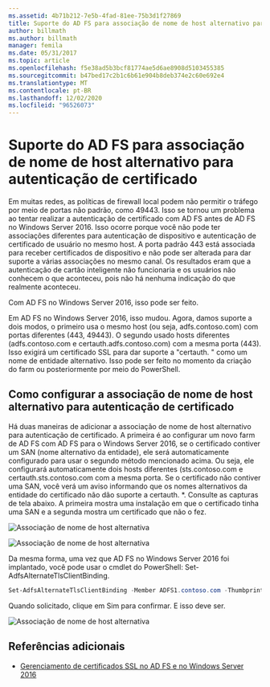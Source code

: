 ```yaml
---
ms.assetid: 4b71b212-7e5b-4fad-81ee-75b3d1f27869
title: Suporte do AD FS para associação de nome de host alternativo para autenticação de certificado
author: billmath
ms.author: billmath
manager: femila
ms.date: 05/31/2017
ms.topic: article
ms.openlocfilehash: f5e38ad5b3bcf81774ae5d6ae8908d5103455385
ms.sourcegitcommit: b47bed17c2b1c6b61e904b8deb374e2c60e692e4
ms.translationtype: MT
ms.contentlocale: pt-BR
ms.lasthandoff: 12/02/2020
ms.locfileid: "96526073"
---
```

# <a name="ad-fs-support-for-alternate-hostname-binding-for-certificate-authentication"></a>Suporte do AD FS para associação de nome de host alternativo para autenticação de certificado

Em muitas redes, as políticas de firewall local podem não permitir o tráfego por meio de portas não padrão, como 49443. Isso se tornou um problema ao tentar realizar a autenticação de certificado com AD FS antes de AD FS no Windows Server 2016. Isso ocorre porque você não pode ter associações diferentes para autenticação de dispositivo e autenticação de certificado de usuário no mesmo host. A porta padrão 443 está associada para receber certificados de dispositivo e não pode ser alterada para dar suporte a várias associações no mesmo canal. Os resultados eram que a autenticação de cartão inteligente não funcionaria e os usuários não conhecem o que aconteceu, pois não há nenhuma indicação do que realmente aconteceu.

Com AD FS no Windows Server 2016, isso pode ser feito.

Em AD FS no Windows Server 2016, isso mudou. Agora, damos suporte a dois modos, o primeiro usa o mesmo host (ou seja, adfs.contoso.com) com portas diferentes (443, 49443). O segundo usado hosts diferentes (adfs.contoso.com e certauth.adfs.contoso.com) com a mesma porta (443). Isso exigirá um certificado SSL para dar suporte a "certauth. <ADFS-Service-Name>" como um nome de entidade alternativo. Isso pode ser feito no momento da criação do farm ou posteriormente por meio do PowerShell.

## <a name="how-to-configure-alternate-host-name-binding-for-certificate-authentication"></a>Como configurar a associação de nome de host alternativo para autenticação de certificado
Há duas maneiras de adicionar a associação de nome de host alternativo para autenticação de certificado. A primeira é ao configurar um novo farm de AD FS com AD FS para o Windows Server 2016, se o certificado contiver um SAN (nome alternativo da entidade), ele será automaticamente configurado para usar o segundo método mencionado acima. Ou seja, ele configurará automaticamente dois hosts diferentes (sts.contoso.com e certauth.sts.contoso.com com a mesma porta. Se o certificado não contiver uma SAN, você verá um aviso informando que os nomes alternativos da entidade do certificado não dão suporte a certauth. *. Consulte as capturas de tela abaixo. A primeira mostra uma instalação em que o certificado tinha uma SAN e a segunda mostra um certificado que não o fez.

![Associação de nome de host alternativa](media/AD-FS-support-for-alternate-hostname-binding-for-certificate-authentication/ADFS_CA_1.png)

![Associação de nome de host alternativa](media/AD-FS-support-for-alternate-hostname-binding-for-certificate-authentication/ADFS_CA_2.png)

Da mesma forma, uma vez que AD FS no Windows Server 2016 foi implantado, você pode usar o cmdlet do PowerShell: Set-AdfsAlternateTlsClientBinding.

```powershell
Set-AdfsAlternateTlsClientBinding -Member ADFS1.contoso.com -Thumbprint '<thumbprint of cert>'
```

Quando solicitado, clique em Sim para confirmar.  E isso deve ser.

![Associação de nome de host alternativa](media/AD-FS-support-for-alternate-hostname-binding-for-certificate-authentication/ADFS_CA_3.png)

## <a name="additional-references"></a>Referências adicionais

* [Gerenciamento de certificados SSL no AD FS e no Windows Server 2016](./manage-ssl-certificates-ad-fs-wap.md)
